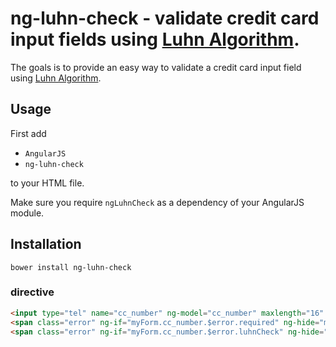 # ng-luhn-check - validate credit card input fields using [Luhn Algorithm](http://en.wikipedia.org/wiki/Luhn_algorithm).
The goals is to provide an easy way to validate a credit card input field using [Luhn Algorithm](http://en.wikipedia.org/wiki/Luhn_algorithm).

## Usage
First add

- `AngularJS`
- `ng-luhn-check`

to your HTML file.

Make sure you require `ngLuhnCheck` as a dependency of your AngularJS module.

## Installation
`bower install ng-luhn-check`

### directive
```html
<input type="tel" name="cc_number" ng-model="cc_number" maxlength="16" placeholder="Card Number" required luhnCheck>
<span class="error" ng-if="myForm.cc_number.$error.required" ng-hide="myForm.cc_number.$error.luhnCheck">Card Number is required</span>
<span class="error" ng-if="myForm.cc_number.$error.luhnCheck" ng-hide="myForm.cc_number.$pristine">Invalid Card Number</span>
```
